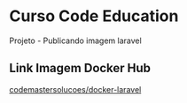 # Curso Code Education
Projeto - Publicando imagem laravel

## Link Imagem Docker Hub
[codemastersolucoes/docker-laravel](https://hub.docker.com/r/codemastersolucoes/docker-laravel)
